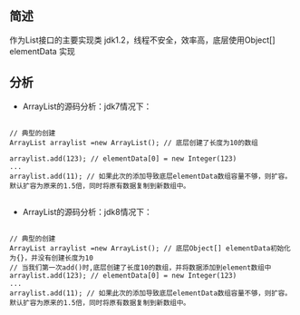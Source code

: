 ## 简述

作为List接口的主要实现类 jdk1.2，线程不安全，效率高，底层使用Object[] elementData 实现

## 分析

- ArrayList的源码分析：jdk7情况下：

```

// 典型的创建
ArrayList arraylist =new ArrayList(); // 底层创建了长度为10的数组 

arraylist.add(123); // elementData[0] = new Integer(123)
...
arraylist.add(11); // 如果此次的添加导致底层elementData数组容量不够，则扩容。默认扩容为原来的1.5倍，同时将原有数据复制到新数组中。


```
- ArrayList的源码分析：jdk8情况下：

```

// 典型的创建
ArrayList arraylist =new ArrayList(); // 底层Object[] elementData初始化为{}，并没有创建长度为10
// 当我们第一次add()时,底层创建了长度10的数组，并将数据添加到element数组中
arraylist.add(123); // elementData[0] = new Integer(123)
...
arraylist.add(11); // 如果此次的添加导致底层elementData数组容量不够，则扩容。默认扩容为原来的1.5倍，同时将原有数据复制到新数组中。


```      